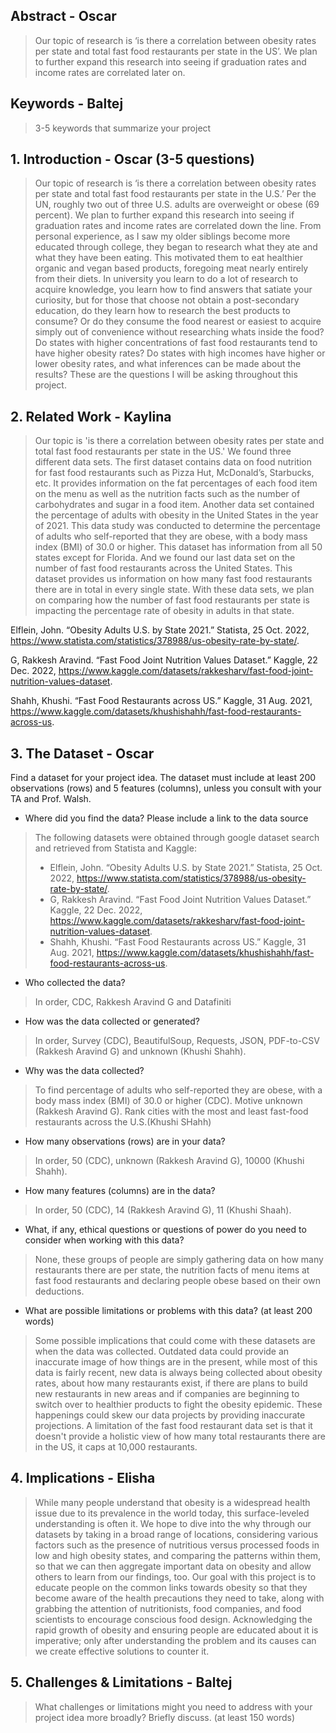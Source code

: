## Abstract - Oscar

> Our topic of research is ‘is there a correlation between obesity rates per state and total fast food restaurants per state in the US’. We plan to further expand this research into seeing if graduation rates and income rates are correlated later on.

## Keywords - Baltej
> 3-5 keywords that summarize your project

## 1. Introduction  - Oscar (3-5 questions)
> Our topic of research is ‘is there a correlation between obesity rates per state and total fast food restaurants per state in the U.S.’ Per the UN, roughly two out of three U.S. adults are overweight or obese (69 percent). We plan to further expand this research into seeing if graduation rates and income rates are correlated down the line. From personal experience, as I saw my older siblings become more educated through college, they began to research what they ate and what they have been eating. This motivated them to eat healthier organic and vegan based products, foregoing meat nearly entirely from their diets. In university you learn to do a lot of research to acquire knowledge, you learn how to find answers that satiate your curiosity, but for those that choose not obtain a post-secondary education, do they learn how to research the best products to consume? Or do they consume the food nearest or easiest to acquire simply out of convenience without researching whats inside the food? Do states with higher concentrations of fast food restaurants tend to have higher obesity rates? Do states with high incomes have higher or lower obesity rates, and what inferences can be made about the results? These are the questions I will be asking throughout this project.

## 2. Related Work  - Kaylina 
> Our topic is 'is there a correlation between obesity rates per state and total fast food restaurants per state in the US.' We found three different data sets. The first dataset contains data on food nutrition for fast food restaurants such as Pizza Hut, McDonald’s, Starbucks, etc. It provides information on the fat percentages of each food item on the menu as well as the nutrition facts such as the number of carbohydrates and sugar in a food item. Another data set contained the percentage of adults with obesity in the United States in the year of 2021. This data study was conducted to determine the percentage of adults who self-reported that they are obese, with a body mass index (BMI) of 30.0 or higher. This dataset has information from all 50 states except for Florida.  And we found our last data set on the number of fast food restaurants across the United States. This dataset provides us information on how many fast food restaurants there are in total in every single state. With these data sets, we plan on comparing how the number of fast food restaurants per state is impacting the percentage rate of obesity in adults in that state. 

Elflein, John. “Obesity Adults U.S. by State 2021.” Statista, 25 Oct. 2022, https://www.statista.com/statistics/378988/us-obesity-rate-by-state/. 

G, Rakkesh Aravind. “Fast Food Joint Nutrition Values Dataset.” Kaggle, 22 Dec. 2022, https://www.kaggle.com/datasets/rakkesharv/fast-food-joint-nutrition-values-dataset. 

Shahh, Khushi. “Fast Food Restaurants across US.” Kaggle, 31 Aug. 2021, https://www.kaggle.com/datasets/khushishahh/fast-food-restaurants-across-us. 


## 3. The Dataset - Oscar
Find a dataset for your project idea. The dataset must include at least 200 observations (rows) and 5 features (columns), unless you consult with your TA and Prof. Walsh.
* Where did you find the data? Please include a link to the data source
> The following datasets were obtained through google dataset search and retrieved from Statista and Kaggle:
> * Elflein, John. “Obesity Adults U.S. by State 2021.” Statista, 25 Oct. 2022, https://www.statista.com/statistics/378988/us-obesity-rate-by-state/.  
> * G, Rakkesh Aravind. “Fast Food Joint Nutrition Values Dataset.” Kaggle, 22 Dec. 2022, https://www.kaggle.com/datasets/rakkesharv/fast-food-joint-nutrition-values-dataset. 
> * Shahh, Khushi. “Fast Food Restaurants across US.” Kaggle, 31 Aug. 2021, https://www.kaggle.com/datasets/khushishahh/fast-food-restaurants-across-us. 

* Who collected the data?
> In order, CDC, Rakkesh Aravind G and Datafiniti
* How was the data collected or generated?
> In order, Survey (CDC), BeautifulSoup, Requests, JSON, PDF-to-CSV (Rakkesh Aravind G) and unknown (Khushi Shahh).
* Why was the data collected?
> To find percentage of adults who self-reported they are obese, with a body mass index (BMI) of 30.0 or higher (CDC). Motive unknown (Rakkesh Aravind G). Rank cities with the most and least fast-food restaurants across the U.S.(Khushi SHahh)
* How many observations (rows) are in your data?
> In order, 50 (CDC), unknown (Rakkesh Aravind G), 10000 (Khushi Shahh). 
* How many features (columns) are in the data?
> In order, 50 (CDC), 14 (Rakkesh Aravind G), 11 (Khushi Shaah).
* What, if any, ethical questions or questions of power do you need to consider when working with this data? 
> None, these groups of people are simply gathering data on how many restaurants there are per state, the nutrition facts of menu items at fast food restaurants and declaring people obese based on their own deductions.
* What are possible limitations or problems with this data? (at least 200 words)
> Some possible implications that could come with these datasets are when the data was collected. Outdated data could provide an inaccurate image of how things are in the present, while most of this data is fairly recent, new data is always being collected about obesity rates, about how many restaurants exist, if there are plans to build new restaurants in new areas and if companies are beginning to switch over to healthier products to fight the obesity epidemic. These happenings could skew our data projects by providing inaccurate projections. A limitation of the fast food restaurant data set is that it doesn't provide a holistic view of how many total restaurants there are in the US, it caps at 10,000 restaurants.

## 4. Implications - Elisha
> While many people understand that obesity is a widespread health issue due to its prevalence in the world today, this surface-leveled understanding is often it. We hope to dive into the why through our datasets by taking in a broad range of locations, considering various factors such as the presence of nutritious versus processed foods in low and high obesity states, and comparing the patterns within them, so that we can then aggregate important data on obesity and allow others to learn from our findings, too. Our goal with this project is to educate people on the common links towards obesity so that they become aware of the health precautions they need to take, along with grabbing the attention of nutritionists, food companies, and food scientists to encourage conscious food design. Acknowledging the rapid growth of obesity and ensuring people are educated about it is imperative; only after understanding the problem and its causes can we create effective solutions to counter it.

## 5. Challenges & Limitations - Baltej
> What challenges or limitations might you need to address with your project idea more broadly? Briefly discuss. (at least 150 words)